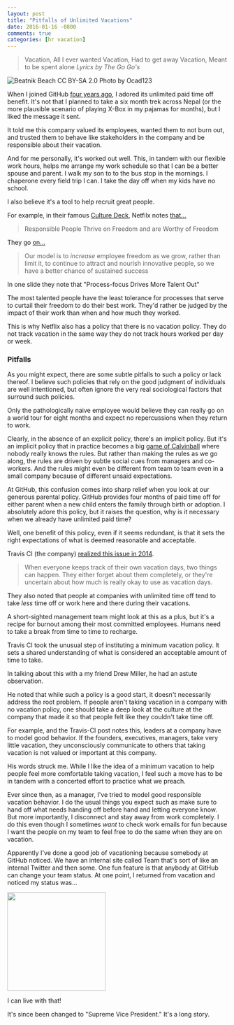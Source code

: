 ```yaml
---
layout: post
title: "Pitfalls of Unlimited Vacations"
date: 2016-01-16 -0800
comments: true
categories: [hr vacation]
---
```


> Vacation, All I ever wanted
> Vacation, Had to get away
> Vacation, Meant to be spent alone
> _Lyrics by The Go Go's_

![Beatnik Beach CC BY-SA 2.0 Photo by Ocad123](https://c1.staticflickr.com/1/531/18817727920_1c0a67d3a3_b.jpg)

When I joined GitHub [four years ago](https://github.com/blog/1002-phil-haack-is-a-githubber), I adored its unlimited paid time off benefit. It's not that I planned to take a six month trek across Nepal (or the more plausible scenario of playing X-Box in my pajamas for months), but I liked the message it sent.

It told me this company valued its employees, wanted them to not burn out, and trusted them to behave like stakeholders in the company and be responsible about their vacation.

And for me personally, it's worked out well. This, in tandem with our flexible work hours, helps me arrange my work schedule so that I can be a better spouse and parent. I walk my son to to the bus stop in the mornings. I chaperone every field trip I can. I take the day off when my kids have no school.

I also believe it's a tool to help recruit great people.

For example, in their famous [Culture Deck](http://www.slideshare.net/reed2001/culture-1798664), Netfilx notes [that...](http://www.slideshare.net/reed2001/culture-1798664/41-Responsible_PeopleThrive_on_Freedomand_are)

> Responsible People Thrive on Freedom and are Worthy of Freedom

They go [on...](http://www.slideshare.net/reed2001/culture-1798664/42-Our_model_is_to_increaseemployee)

> Our model is to _increase_ employee freedom as we grow, rather than limit it, to continue to attract and nourish innovative people, so we have a better chance of sustained success

In one slide they note that "Process-focus Drives More Talent Out"

The most talented people have the least tolerance for processes that serve to curtail their freedom to do their best work. They'd rather be judged by the impact of their work than when and how much they worked.

This is why Netflix also has a policy that there is no vacation policy. They do not track vacation in the same way they do not track hours worked per day or week.

### Pitfalls

As you might expect, there are some subtle pitfalls to such a policy or lack thereof. I believe such policies that rely on the good judgment of individuals are well intentioned, but often ignore the very real sociological factors that surround such policies.

Only the pathologically naive employee would believe they can really go on a world tour for eight months and expect no repercussions when they return to work.

Clearly, in the absence of an explicit policy, there's an implicit policy. But it's an implicit policy that in practice becomes a big [game of Calvinball](http://calvinandhobbes.wikia.com/wiki/Calvinball) where nobody really knows the rules. But rather than making the rules as we go along, the rules are driven by subtle social cues from managers and co-workers. And the rules might even be different from team to team even in a small company because of different unsaid expectations.

At GitHub, this confusion comes into sharp relief when you look at our generous parental policy. GitHub provides four months of paid time off for either parent when a new child enters the family through birth or adoption. I absolutely adore this policy, but it raises the question, why is it necessary when we already have unlimited paid time?

Well, one benefit of this policy, even if it seems redundant, is that it sets the right expectations of what is deemed reasonable and acceptable.

Travis CI (the company) [realized this issue in 2014](http://www.paperplanes.de/2014/12/10/from-open-to-minimum-vacation-policy.html).

> When everyone keeps track of their own vacation days, two things can happen. They either forget about them completely, or they're uncertain about how much is really okay to use as vacation days.

They also noted that people at companies with unlimited time off tend to take _less_ time off or work here and there during their vacations.

A short-sighted management team might look at this as a plus, but it's a recipe for burnout among their most committed employees. Humans need to take a break from time to time to recharge.

Travis CI took the unusual step of instituting a minimum vacation policy. It sets a shared understanding of what is considered an acceptable amount of time to take.

In talking about this with a my friend Drew Miller, he had an astute observation.

He noted that while such a policy is a good start, it doesn't necessarily address the root problem. If people aren't taking vacation in a company with no vacation policy, one should take a deep look at the culture at the company that made it so that people felt like they couldn't take time off.

For example, and the Travis-CI post notes this, leaders at a company have to model good behavior. If the founders, executives, managers, take very little vacation, they unconsciously communicate to others that taking vacation is not valued or important at this company.

His words struck me. While I like the idea of a minimum vacation to help people feel more comfortable taking vacation, I feel such a move has to be in tandem with a concerted effort to practice what we preach.

Ever since then, as a manager, I've tried to model good responsible vacation behavior. I do the usual things you expect such as make sure to hand off what needs handing off before hand and letting everyone know. But more importantly, I disconnect and stay away from work completely. I do this even though I sometimes _want_ to check work emails for fun because I want the people on my team to feel free to do the same when they are on vacation.

Apparently I've done a good job of vacationing because somebody at GitHub noticed. We have an internal site called Team that's sort of like an internal Twitter and then some. One fun feature is that anybody at GitHub can change your team status. At one point, I returned from vacation and noticed my status was...

<img src="https://cloud.githubusercontent.com/assets/19977/12375322/df6146a4-bc71-11e5-98cd-6cb4e81c61a9.png" width="225" />

I can live with that!

It's since been changed to "Supreme Vice President." It's a long story.
